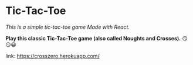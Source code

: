 # Tic-Tac-Toe

*This is a simple tic-tac-toe game Made with React.*

**Play this classic Tic-Tac-Toe game (also called Noughts and Crosses).**
:smirk::smirk::grinning:

link: https://crosszero.herokuapp.com/

